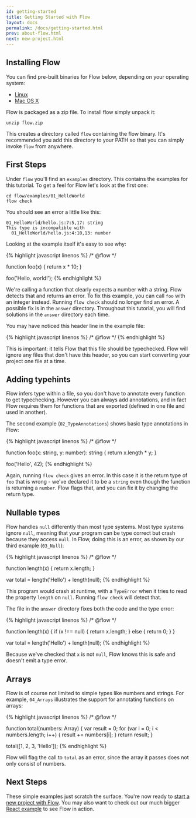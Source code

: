 ```yaml
---
id: getting-started
title: Getting Started with Flow
layout: docs
permalink: /docs/getting-started.html
prev: about-flow.html
next: new-project.html
---
```


## Installing Flow

You can find pre-built binaries for Flow below, depending on your operating system:

  * [Linux](/downloads/flow-debian-latest.zip)
  * [Mac OS X](/downloads/flow-osx-latest.zip)

Flow is packaged as a zip file. To install flow simply unpack it:

```
unzip flow.zip
```

This creates a directory called `flow` containing the flow binary. It's recommended you add this directory to your PATH so that you can simply invoke `flow` from anywhere.

## First Steps

Under `flow` you'll find an `examples` directory. This contains the examples for this tutorial. To get a feel for Flow let's look at the first one:

```
cd flow/examples/01_HelloWorld
flow check
```

You should see an error a little like this:

```
01_HelloWorld/hello.js:7:5,17: string
This type is incompatible with
  01_HelloWorld/hello.js:4:10,13: number
```

Looking at the example itself it's easy to see why:

{% highlight javascript linenos %}
/* @flow */

function foo(x) {
  return x * 10;
}

foo('Hello, world!');
{% endhighlight %}

We're calling a function that clearly expects a number with a string. Flow detects that and returns an error. To fix this example, you can call `foo` with an integer instead. Running `flow check` should no longer find an error. A possible fix is in the `answer` directory. Throughout this tutorial, you will find solutions in the `answer` directory each time.

You may have noticed this header line in the example file:

{% highlight javascript linenos %}
/* @flow */
{% endhighlight %}

This is important: it tells Flow that this file should be typechecked. Flow will ignore any files that don't have this header, so you can start converting your project one file at a time.

## Adding typehints

Flow infers type within a file, so you don't have to annotate every function to get typechecking. However you can always add annotations, and in fact Flow requires them for functions that are exported (defined in one file and used in another).

The second example (`02_TypeAnnotations`) shows basic type annotations in Flow:

{% highlight javascript linenos %}
/* @flow */

function foo(x: string, y: number): string {
  return x.length * y;
}

foo('Hello', 42);
{% endhighlight %}

Again, running `flow check` gives an error. In this case it is the return type of `foo` that is wrong - we've declared it to be a `string` even though the function is returning a `number`. Flow flags that, and you can fix it by changing the return type.

## Nullable types

Flow handles `null` differently than most type systems. Most type systems ignore `null`, meaning that your program can be type correct but crash because they access `null`. In Flow, doing this is an error, as shown by our third example (`03_Null`):

{% highlight javascript linenos %}
/* @flow */

function length(x) {
  return x.length;
}

var total = length('Hello') + length(null);
{% endhighlight %}

This program would crash at runtime, with a `TypeError` when it tries to read the property `length` on `null`. Running `flow check` will detect that.

The file in the `answer` directory fixes both the code and the type error:

{% highlight javascript linenos %}
/* @flow */

function length(x) {
  if (x !== null) {
    return x.length;
  } else {
    return 0;
  }
}

var total = length('Hello') + length(null);
{% endhighlight %}

Because we've checked that `x` is not `null`, Flow knows this is safe and doesn't emit a type error.

## Arrays

Flow is of course not limited to simple types like numbers and strings. For example, `04_Arrays` illustrates the support for annotating functions on arrays:

{% highlight javascript linenos %}
/* @flow */

function total(numbers: Array<number>) {
  var result = 0;
  for (var i = 0; i < numbers.length; i++) {
    result += numbers[i];
  }
  return result;
}

total([1, 2, 3, 'Hello']);
{% endhighlight %}

Flow will flag the call to `total` as an error, since the array it passes does not only consist of numbers.

## Next Steps

These simple examples just scratch the surface. You're now ready to [start a new project with Flow](new-project.html). You may also want to check out our much bigger [React example](react-example.html) to see Flow in action.
